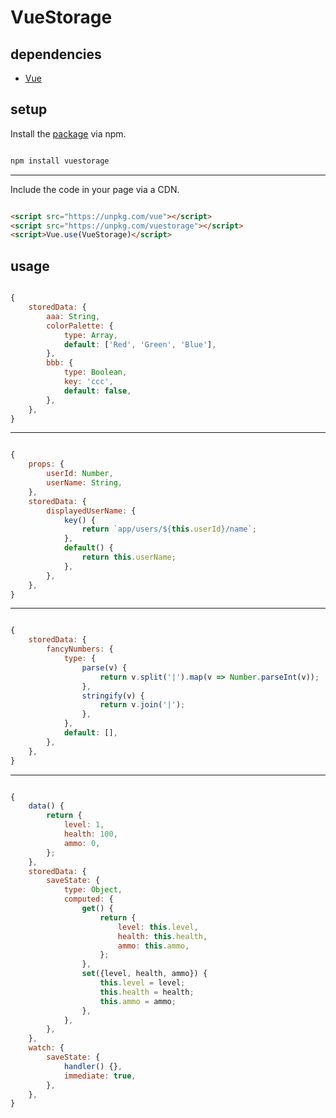 # VueStorage

## dependencies

- [Vue](https://github.com/vuejs/vue)

## setup

Install the [package](https://www.npmjs.com/package/vuestorage) via npm.

```sh

npm install vuestorage

```

---

Include the code in your page via a CDN.

```html

<script src="https://unpkg.com/vue"></script>
<script src="https://unpkg.com/vuestorage"></script>
<script>Vue.use(VueStorage)</script>

```

## usage

```js

{
	storedData: {
		aaa: String,
		colorPalette: {
			type: Array,
			default: ['Red', 'Green', 'Blue'],
		},		
		bbb: {
			type: Boolean,
			key: 'ccc',
			default: false,
		},
	},
}

```

---

```js

{
	props: {
		userId: Number,
		userName: String,
	},
	storedData: {
		displayedUserName: {
			key() {
				return `app/users/${this.userId}/name`;
			},
			default() {
				return this.userName;
			},
		},
	},
}

```

---

```js

{
	storedData: {
		fancyNumbers: {
			type: {
				parse(v) {
					return v.split('|').map(v => Number.parseInt(v));
				},
				stringify(v) {
					return v.join('|');
				},
			},
			default: [],
		},
	},
}

```

---

```js

{
	data() {
		return {
			level: 1,
			health: 100,
			ammo: 0,			
		};
	},	
	storedData: {
		saveState: {
			type: Object,
			computed: {
				get() {
					return {
						level: this.level,
						health: this.health,
						ammo: this.ammo,						
					};
				},
				set({level, health, ammo}) {
					this.level = level;
					this.health = health;
					this.ammo = ammo;					
				},
			},
		},
	},	
	watch: {
		saveState: {
			handler() {},
			immediate: true,
		},
	},
}

```
